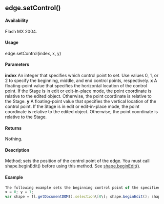 ## edge.setControl()

#### Availability

Flash MX 2004.

#### Usage

edge.setControl(index, x, y)

#### Parameters

**index** An integer that specifies which control point to set. Use values 0, 1, or 2 to specify the beginning, middle, and end control points, respectively.
**x** A floating-point value that specifies the horizontal location of the control point. If the Stage is in edit or edit-in-place mode, the point coordinate is relative to the edited object. Otherwise, the point coordinate is relative to the Stage.
**y** A floating-point value that specifies the vertical location of the control point. If the Stage is in edit or edit-in-place mode, the point coordinate is relative to the edited object. Otherwise, the point coordinate is relative to the Stage.

#### Returns

Nothing.

#### Description

Method; sets the position of the control point of the edge. You must call shape.beginEdit() before using this method. See [shape.beginEdit()](#!wielmic/developers-animatesdk-docs/test/Shape_object/shape.md).

#### Example

```javascript
The following example sets the beginning control point of the specified edge to the (0, 1) coordinates:
x = 0; y = 1;
var shape = fl.getDocumentDOM().selection\[0\]; shape.beginEdit(); shape.edges\[0\].setControl(0, x, y); shape.endEdit();

```